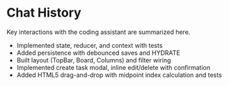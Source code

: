 # Chat History

Key interactions with the coding assistant are summarized here.
- Implemented state, reducer, and context with tests
- Added persistence with debounced saves and HYDRATE
- Built layout (TopBar, Board, Columns) and filter wiring
- Implemented create task modal, inline edit/delete with confirmation
- Added HTML5 drag-and-drop with midpoint index calculation and tests

